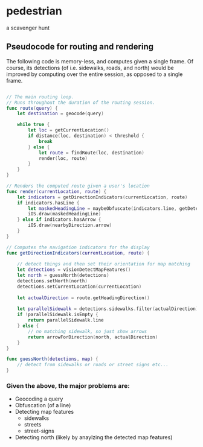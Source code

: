 # pedestrian
a scavenger hunt


## Pseudocode for routing and rendering

The following code is memory-less, and computes given a single frame. Of course, its detections (of i.e. sidewalks, roads, and north) would be improved by computing over the entire session, as opposed to a single frame.

```swift

// The main routing loop. 
// Runs throughout the duration of the routing session.
func route(query) {
    let destination = geocode(query)

    while true {
        let loc = getCurrentLocation()
        if distance(loc, destination) < threshold { 
            break
        } else {
            let route = findRoute(loc, destination)
            render(loc, route)        
        }
    }
} 

// Renders the computed route given a user's location
func render(currentLocation, route) {
    let indicators = getDirectionIndicators(currentLocation, route)
    if indicators.hasLine {
        let maskedHeadingLine = maybeObfuscate(indicators.line, getDetectedPlanes())
        iOS.draw(maskedHeadingLine)
    } else if indicators.hasArrow {
        iOS.draw(nearbyDirection.arrow) 
    }
}

// Computes the navigation indicators for the display
func getDirectionIndicators(currentLocation, route) {
    
    // detect things and then set their orientation for map matching
    let detections = visionDetectMapFeatures()
    let north = guessNorth(detections)
    detections.setNorth(north)
    detections.setCurrentLocation(currentLocation)
    
    let actualDirection = route.getHeadingDirection()
    
    let parallelSidewalk = detections.sidewalks.filter(actualDirection)
    if !parallelSidewalk.isEmpty {
        return parallelSidewalk.line
    } else {
        // no matching sidewalk, so just show arrows
        return arrowForDirection(north, actualDirection)        
    }
} 

func guessNorth(detections, map) {
    // detect from sidewalks or roads or street signs etc...
}
```

### Given the above, the major problems are:

* Geocoding a query
* Obfuscation (of a line)
* Detecting map features
  * sidewalks
  * streets
  * street-signs
* Detecting north (likely by anaylzing the detected map features)

